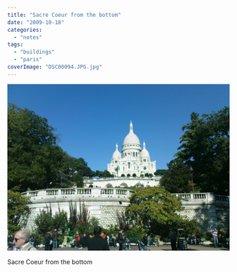 ```yaml
---
title: "Sacre Coeur from the bottom"
date: "2009-10-18"
categories: 
  - "notes"
tags: 
  - "buildings"
  - "paris"
coverImage: "DSC00094.JPG.jpg"
---
```


[![](images/DSC00094.JPG.jpg)](https://davidpeach.co.uk/wp-content/uploads/2023/03/DSC00094.JPG.jpg)

Sacre Coeur from the bottom
